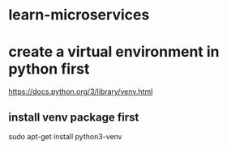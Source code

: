 # learn-microservices
# create a virtual environment in python first

https://docs.python.org/3/library/venv.html

## install venv package first
sudo apt-get install python3-venv
